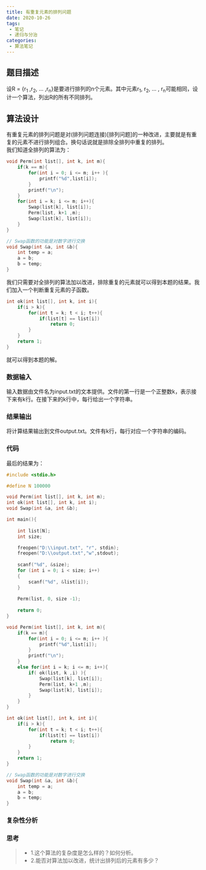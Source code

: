 ```yaml
---
title: 有重复元素的排列问题
date: 2020-10-26
tags:
 - 笔记
 - 递归与分治
categories:
 - 算法笔记
---
```


## 题目描述
设R = {r<sub>1</sub> ,r<sub>2</sub>, ... ,r<sub>n</sub>}是要进行排列的n个元素。其中元素r<sub>1</sub>, r<sub>2</sub>, ... , r<sub>n</sub>可能相同，设计一个算法，列出R的所有不同排列。


## 算法设计
有重复元素的排列问题是对(排列问题连接)[排列问题]的一种改进，主要就是有重复的元素不进行排列组合。换句话说就是排除全排列中重复的排列。  
我们知道全排列的算法为：
```c
void Perm(int list[], int k, int m){
	if(k == m){
		for(int i = 0; i <= m; i++ ){
			printf("%d",list[i]);
		}
		printf("\n");
	}
	for(int i = k; i <= m; i++){
		Swap(list[k], list[i]);
		Perm(list, k+1 ,m);
		Swap(list[k], list[i]);
	}
}

// Swap函数的功能是对数字进行交换 
void Swap(int &a, int &b){
	int temp = a;
	a = b;
	b = temp;
}
```
我们只需要对全排列的算法加以改进，排除重复的元素就可以得到本题的结果。我们加入一个判断重复元素的子函数。
```c
int ok(int list[], int k, int i){
	if(i > k){
		for(int t = k; t < i; t++){
			if(list[t] == list[i])
				return 0;
		}
	}
	return 1;
}
```
就可以得到本题的解。


### 数据输入
输入数据由文件名为input.txt的文本提供。文件的第一行是一个正整数k，表示接下来有k行。在接下来的k行中，每行给出一个字符串。

### 结果输出
将计算结果输出到文件output.txt。文件有k行，每行对应一个字符串的编码。   

### 代码
最后的结果为：
```c
#include <stdio.h>

#define N 100000

void Perm(int list[], int k, int m);
int ok(int list[], int k, int i);
void Swap(int &a, int &b);

int main(){
	
	int list[N];
	int size;

	freopen("D:\\input.txt", "r", stdin);       
	freopen("D:\\output.txt","w",stdout);
	
	scanf("%d", &size);
	for (int i = 0; i < size; i++)
	{
		scanf("%d", &list[i]);
	}
	
	Perm(list, 0, size -1);
	
	return 0;
}

void Perm(int list[], int k, int m){
	if(k == m){
		for(int i = 0; i <= m; i++ ){
			printf("%d",list[i]);
		}
		printf("\n");
	}
	else for(int i = k; i <= m; i++){
		if( ok(list, k ,i) ){
			Swap(list[k], list[i]);
			Perm(list, k+1 ,m);
			Swap(list[k], list[i]);
		}
	}
}

int ok(int list[], int k, int i){
	if(i > k){
		for(int t = k; t < i; t++){
			if(list[t] == list[i])
				return 0;
		}
	}
	return 1;
}

// Swap函数的功能是对数字进行交换 
void Swap(int &a, int &b){
	int temp = a;
	a = b;
	b = temp;
}

```

### 复杂性分析



### 思考
> + 1.这个算法的复杂度是怎么样的？如何分析。
> + 2.能否对算法加以改进，统计出排列后的元素有多少？

